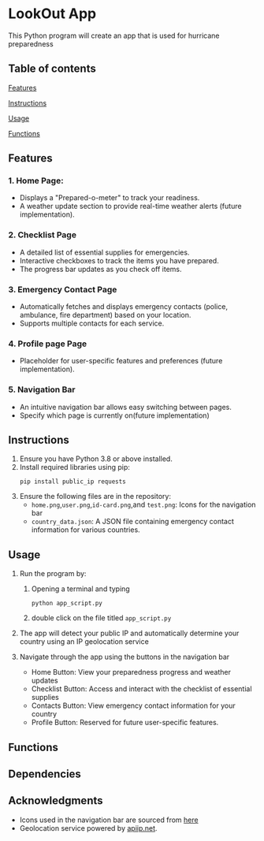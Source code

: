 # LookOut App
This Python program will create an app that is used for hurricane preparedness


## Table of contents
[Features](#features)

[Instructions](#instructions)

[Usage](#usage)

[Functions](#functions)

## Features
### 1. Home Page:
- Displays a "Prepared-o-meter" to track your readiness.
- A weather update section to provide real-time weather alerts (future implementation).
### 2. Checklist Page
- A detailed list of essential supplies for emergencies.
- Interactive checkboxes to track the items you have prepared.
- The progress bar updates as you check off items.

### 3. Emergency Contact Page
- Automatically fetches and displays emergency contacts (police, ambulance, fire department) based on your location.
- Supports multiple contacts for each service.

### 4. Profile page Page
- Placeholder for user-specific features and preferences (future implementation).

### 5. Navigation Bar
- An intuitive navigation bar allows easy switching between pages.
- Specify which page is currently on(future implementation)

## Instructions
1. Ensure you have Python 3.8 or above installed.
2. Install required libraries using pip:
    ```
   pip install public_ip requests
    ```
3. Ensure the following files are in the repository:
   - `home.png`,`user.png`,`id-card.png`,and `test.png`: Icons for the navigation bar
   - `country_data.json`: A JSON file containing emergency contact information for various countries.
## Usage
1. Run the program by:
   1. Opening a terminal and typing
      ```
      python app_script.py
      ```
   2. double click on the file titled `app_script.py`
2. The app will detect your public IP and automatically determine your country using an IP geolocation service
   
3. Navigate through the app using the buttons in the navigation bar
    - Home Button: View your preparedness progress and weather updates
    - Checklist Button: Access and interact with the checklist of essential supplies
    - Contacts Button: View emergency contact information for your country
    - Profile Button: Reserved for future user-specific features.


## Functions

## Dependencies

## Acknowledgments
- Icons used in the navigation bar are sourced from [here](https://www.flaticon.com/authors/freepik)
- Geolocation service powered by [apiip.net](https://apiip.net/).
